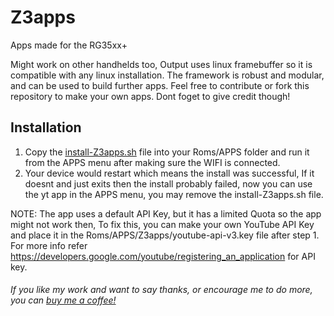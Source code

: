 # Z3apps
Apps made for the RG35xx+

Might work on other handhelds too, Output uses linux framebuffer so it is compatible with any linux installation.
The framework is robust and modular, and can be used to build further apps. Feel free to contribute or fork this repository to make your own apps. Dont foget to give credit though!

## Installation

1. Copy the [install-Z3apps.sh](https://github.com/Z3R0C1PH3R/Z3apps/blob/main/install-Z3apps.sh) file into your Roms/APPS folder and run it from the APPS menu after making sure the WIFI is connected.
2. Your device would restart which means the install was successful, If it doesnt and just exits then the install probably failed, now you can use the yt app in the APPS menu, you may remove the install-Z3apps.sh file.

NOTE: The app uses a default API Key, but it has a limited Quota so the app might not work then, To fix this, you can make your own YouTube API Key and place it in the Roms/APPS/Z3apps/youtube-api-v3.key file after step 1. For more info refer https://developers.google.com/youtube/registering_an_application for API key.

###### If you like my work and want to say thanks, or encourage me to do more, you can [buy me a coffee!](https://buymeacoffee.com/z3r0c1ph3r)
